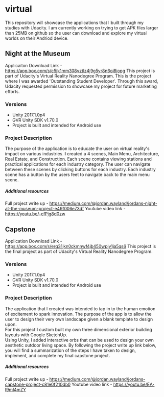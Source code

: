 # virtual
This repository will showcase the applications that I built through my studies with Udacity. I am currently working on trying to get APK files larger than 25MB on github so the user can download and explore my virtual worlds on their Andriod device.

## Night at the Museum
Applicaiton Download Link - https://app.box.com/s/c5jk1mm308vztlz4j9g5yr8n6oi8jopg
This project is part of Udacity's Virtual Reality Nanodegree Program. This is the project where I was awarded 'Outstanding Student Developer'. Through this award, Udacity requested permission to showcase my project for future marketing efforts.

### Versions
- Unity 2017.1.0p4
- GVR Unity SDK v1.70.0
- Project is built and intended for Android use

### Project Description
The purpose of the application is to educate the user on virtual reality's impact on various industries.
I created a 4 scenes, Main Menu, Architecture, Real Estate, and Construction. 
Each scene contains viewing stations and practical applications for each industry category.
The user can navigate between these scenes by clicking buttons for each industry.
Each industry scene has a button by the users feet to navigate back to the main menu scene.

##### Additional resources
Full project write up - https://medium.com/@jordan.wayland/jordans-night-at-the-museum-project-e49f006e73df
Youtube video link - https://youtu.be/-cfPjg8d0zw

## Capstone
Application Download Link - https://app.box.com/s/erq31jkn0ckmnwf4jb450wpjv1ja5qs6
This project is the final project as part of Udacity's Virtual Reality Nanodegree Program.

### Versions
- Unity 2017.1.0p4
- GVR Unity SDK v1.70.0
- Project is built and intended for Android use

### Project Description
The application that I created was intended to tap in to the human emotion of excitement to spark innovation. 
The purpose of the app is to allow the user to design their very own landscape given a blank template to design upon.  
For this project I custom built my own three dimensional exterior building layouts with Google SketchUp.  
Using Unity, I added interactive orbs that can be used to design your own aesthetic outdoor living space. 
By following the project write up link below, you will find a summarization of the steps I have taken to design, implement, and complete my final capstone project.

##### Additional resources
Full project write up - https://medium.com/@jordan.wayland/jordans-capstone-project-c81e0f210db0
Youtube video link - https://youtu.be/EA-I9mI4mZY
